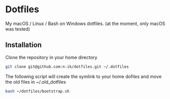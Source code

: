 #  Dotfiles
My macOS / Linux / Bash on Windows dotfiles. 
(at the moment, only macOS was tested)

## Installation
Clone the repository in your home directory

```bash
git clone git@github.com:n-ik/dotfiles.git ~/.dotfiles
```

The following script will create the symlink to your home dofiles and move the old files in ~/.old_dotfiles

```bash
bash ~/dotfiles/bootstrap.sh
```
